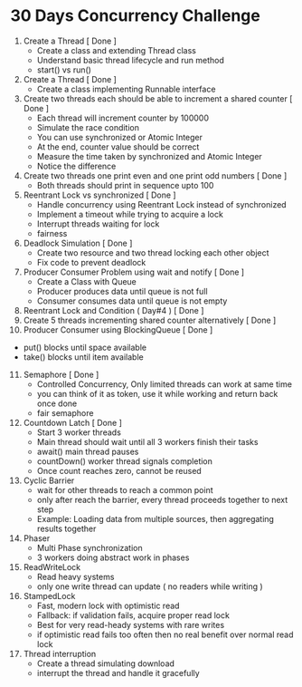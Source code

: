 # 30 Days Concurrency Challenge

1. Create a Thread [ Done ]
   - Create a class and extending Thread class
   - Understand basic thread lifecycle and run method
   - start() vs run()
2. Create a Thread [ Done ]
   - Create a class implementing Runnable interface
3. Create two threads each should be able to increment a shared counter [ Done ]
   - Each thread will increment counter by 100000
   - Simulate the race condition
   - You can use synchronized or Atomic Integer
   - At the end, counter value should be correct
   - Measure the time taken by synchronized and Atomic Integer 
   - Notice the difference
4. Create two threads one print even and one print odd numbers [ Done ]
    - Both threads should print in sequence upto 100
5. Reentrant Lock vs synchronized [ Done ]
   - Handle concurrency using Reentrant Lock instead of synchronized
   - Implement a timeout while trying to acquire a lock
   - Interrupt threads waiting for lock
   - fairness
6. Deadlock Simulation [ Done ]
    - Create two resource and two thread locking each other object
    - Fix code to prevent deadlock
7. Producer Consumer Problem using wait and notify [ Done ]
   - Create a Class with Queue
   - Producer produces data until queue is not full
   - Consumer consumes data until queue is not empty
8. Reentrant Lock and Condition ( Day#4 ) [ Done ]
9. Create 5 threads incrementing shared counter alternatively [ Done ]
10. Producer Consumer using BlockingQueue [ Done ]
   - put() blocks until space available
   - take() blocks until item available

11. Semaphore [ Done ]
    - Controlled Concurrency, Only limited threads can work at same time
    - you can think of it as token, use it while working and return back once done
    - fair semaphore
12. Countdown Latch [ Done ]
    - Start 3 worker threads
    - Main thread should wait until all 3 workers finish their tasks
    - await() main thread pauses
    - countDown() worker thread signals completion
    - Once count reaches zero, cannot be reused
13. Cyclic Barrier
    - wait for other threads to reach a common point
    - only after reach the barrier, every thread proceeds together to next step
    - Example: Loading data from multiple sources, then aggregating results together
14. Phaser
    - Multi Phase synchronization
    - 3 workers doing abstract work in phases
15. ReadWriteLock
    - Read heavy systems
    - only one write thread can update ( no readers while writing )
16. StampedLock
    - Fast, modern lock with optimistic read
    - Fallback: if validation fails, acquire proper read lock
    - Best for very read-heady systems with rare writes
    - if optimistic read fails too often then no real benefit over normal read lock
17. Thread interruption
    - Create a thread simulating download
    - interrupt the thread and handle it gracefully
